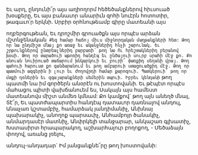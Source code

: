 
Եւ արդ, ընդունի՜ր այս աղիողորմ հեծեծանքներով
հիւսուած խօսքերը,
Եւ այս բանաւոր անարիւն զոհի նուէրն հոտոտիր,
թագաւո՛ր երկնի.
Սրբիր օրհնութեամբ գիրը մատեանի այս


ողբերգութեան,
Եւ դրոշմիր գրուածքն այս որպէս արձան
մշտնջենական`
Քեզ համար հաճոյ միւս միջնորդական
մաղթանքների հետ:
Թող որ նա ընդմիշտ մնայ քո առաջ եւ
ականջներիդ հնչի շարունակ.
Եւ շրթունքներով ընտրեալներիդ բարբառի՛ թող
նա
Ու հրեշտակներիդ բերանով խօսի.
Թող որ տարածուի աթոռիդ հանդէպ եւ ընծայուի
սուրբ սրահի մէջ քո.
Քո անուան նուիրուած տաճարում խնկարկուի եւ
բուրի՜ փառքիդ սեղանի վրայ.
Թող պահուի հարուստ քո գանձարանում եւ թող
ամբարուի ստացուածքիդ մէջ.
Թող որ պատմուի ազգերին ի լուր եւ ժողովրդի
համար քարոզուի.
Պատկերուի՛ թող որ մտքի դռներին եւ
զգայարանքների սեմերին տպուի.
Իբրեւ կենդանի` թող պատմի նա իմ գործերն
անօրէն ու խոստովանի.
Եւ թէպէտ որպէս մահացու պիտի վախճանուեմ
ես,
Սակայն այս համեստ մատեանովս միշտ անմեռ
կմնամ:
Քո կամքով` թող այն անեղծ մնայ, Տէ՜ր,
Եւ պատժապարտիս հանդէպ դատաւոր
դառնալով անդուլ,
Անաչառ կշտամբիչ, համարձակ յանդիմանիչ,
Անխնայ պախարակիչ, անողոք պարսաւիչ,
Անհամբոյր ծանակիչ, անմարդասէր մատնիչ,
Անփրկելի տանջարար, անկաշառ գլխատիչ,
Խստասիրտ հրապարակող, աշխարհալուր
բողոքող, -
Մեծաձայն փողով, առանց լռելու,


անդուլ-անդադար`
Իմ յանցանքնե՜րը թող խոստովանի:
